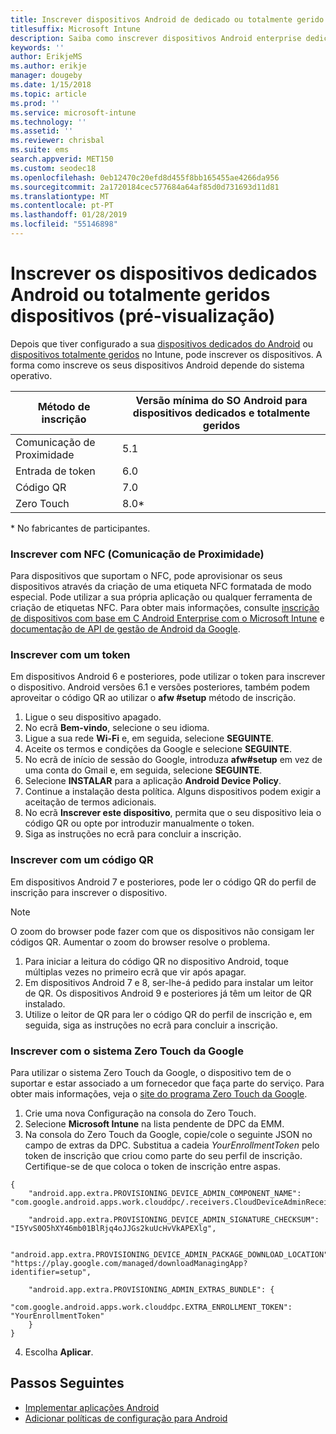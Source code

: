 ```yaml
---
title: Inscrever dispositivos Android de dedicado ou totalmente gerido de dispositivos no Intune
titlesuffix: Microsoft Intune
description: Saiba como inscrever dispositivos Android enterprise dedicado ou dispositivos de fulluy gerido no Intune.
keywords: ''
author: ErikjeMS
ms.author: erikje
manager: dougeby
ms.date: 1/15/2018
ms.topic: article
ms.prod: ''
ms.service: microsoft-intune
ms.technology: ''
ms.assetid: ''
ms.reviewer: chrisbal
ms.suite: ems
search.appverid: MET150
ms.custom: seodec18
ms.openlocfilehash: 0eb12470c20efd8d455f8bb165455ae4266da956
ms.sourcegitcommit: 2a1720184cec577684a64af85d0d731693d11d81
ms.translationtype: MT
ms.contentlocale: pt-PT
ms.lasthandoff: 01/28/2019
ms.locfileid: "55146898"
---
```

# <a name="enroll-your-android-dedicated-devices-or-fully-managed-devices-preview"></a>Inscrever os dispositivos dedicados Android ou totalmente geridos dispositivos (pré-visualização)

Depois que tiver configurado a sua [dispositivos dedicados do Android](android-kiosk-enroll.md) ou [dispositivos totalmente geridos](android-fully-managed-enroll.md) no Intune, pode inscrever os dispositivos. A forma como inscreve os seus dispositivos Android depende do sistema operativo.

| Método de inscrição | Versão mínima do SO Android para dispositivos dedicados e totalmente geridos |
| ----- | ----- |
| Comunicação de Proximidade | 5.1 |
| Entrada de token | 6.0 |
| Código QR | 7.0 |
| Zero Touch  | 8.0\* |

\* No fabricantes de participantes.

### <a name="enroll-by-using-near-field-communication-nfc"></a>Inscrever com NFC (Comunicação de Proximidade)

Para dispositivos que suportam o NFC, pode aprovisionar os seus dispositivos através da criação de uma etiqueta NFC formatada de modo especial. Pode utilizar a sua própria aplicação ou qualquer ferramenta de criação de etiquetas NFC. Para obter mais informações, consulte [inscrição de dispositivos com base em C Android Enterprise com o Microsoft Intune](https://blogs.technet.microsoft.com/cbernier/2018/10/15/nfc-based-android-enterprise-device-enrollment-with-microsoft-intune/) e [documentação de API de gestão de Android da Google](https://developers.google.com/android/management/provision-device#nfc_method).

### <a name="enroll-by-using-a-token"></a>Inscrever com um token

Em dispositivos Android 6 e posteriores, pode utilizar o token para inscrever o dispositivo. Android versões 6.1 e versões posteriores, também podem aproveitar o código QR ao utilizar o **afw #setup** método de inscrição.

1. Ligue o seu dispositivo apagado.
2. No ecrã **Bem-vindo**, selecione o seu idioma.
3. Ligue a sua rede **Wi-Fi** e, em seguida, selecione **SEGUINTE**.
4. Aceite os termos e condições da Google e selecione **SEGUINTE**.
5. No ecrã de início de sessão do Google, introduza **afw#setup** em vez de uma conta do Gmail e, em seguida, selecione **SEGUINTE**.
6. Selecione **INSTALAR** para a aplicação **Android Device Policy**.
7. Continue a instalação desta política.  Alguns dispositivos podem exigir a aceitação de termos adicionais. 
8. No ecrã **Inscrever este dispositivo**, permita que o seu dispositivo leia o código QR ou opte por introduzir manualmente o token.
9. Siga as instruções no ecrã para concluir a inscrição. 

### <a name="enroll-by-using-a-qr-code"></a>Inscrever com um código QR

Em dispositivos Android 7 e posteriores, pode ler o código QR do perfil de inscrição para inscrever o dispositivo.

> [!Note]
> O zoom do browser pode fazer com que os dispositivos não consigam ler códigos QR. Aumentar o zoom do browser resolve o problema.

1. Para iniciar a leitura do código QR no dispositivo Android, toque múltiplas vezes no primeiro ecrã que vir após apagar.
2. Em dispositivos Android 7 e 8, ser-lhe-á pedido para instalar um leitor de QR. Os dispositivos Android 9 e posteriores já têm um leitor de QR instalado.
3. Utilize o leitor de QR para ler o código QR do perfil de inscrição e, em seguida, siga as instruções no ecrã para concluir a inscrição.

### <a name="enroll-by-using-google-zero-touch"></a>Inscrever com o sistema Zero Touch da Google

Para utilizar o sistema Zero Touch da Google, o dispositivo tem de o suportar e estar associado a um fornecedor que faça parte do serviço.  Para obter mais informações, veja o [site do programa Zero Touch da Google](https://www.android.com/enterprise/management/zero-touch/). 

1. Crie uma nova Configuração na consola do Zero Touch.
2. Selecione **Microsoft Intune** na lista pendente de DPC da EMM.
3. Na consola do Zero Touch da Google, copie/cole o seguinte JSON no campo de extras da DPC. Substitua a cadeia *YourEnrollmentToken* pelo token de inscrição que criou como parte do seu perfil de inscrição. Certifique-se de que coloca o token de inscrição entre aspas.

```
{ 
    "android.app.extra.PROVISIONING_DEVICE_ADMIN_COMPONENT_NAME": "com.google.android.apps.work.clouddpc/.receivers.CloudDeviceAdminReceiver", 

    "android.app.extra.PROVISIONING_DEVICE_ADMIN_SIGNATURE_CHECKSUM": "I5YvS0O5hXY46mb01BlRjq4oJJGs2kuUcHvVkAPEXlg", 

    "android.app.extra.PROVISIONING_DEVICE_ADMIN_PACKAGE_DOWNLOAD_LOCATION": "https://play.google.com/managed/downloadManagingApp?identifier=setup", 

    "android.app.extra.PROVISIONING_ADMIN_EXTRAS_BUNDLE": { 
        "com.google.android.apps.work.clouddpc.EXTRA_ENROLLMENT_TOKEN": "YourEnrollmentToken" 
    } 
} 
```
4. Escolha **Aplicar**.


## <a name="next-steps"></a>Passos Seguintes
- [Implementar aplicações Android](apps-deploy.md)
- [Adicionar políticas de configuração para Android](device-profiles.md)

